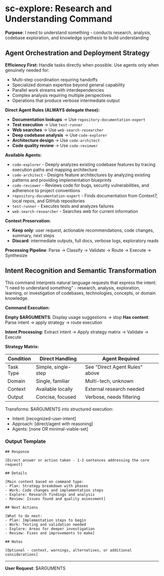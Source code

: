 # sc-explore: Research and Understanding Command

**Purpose**: I need to understand something - conducts research, analysis, codebase exploration, and knowledge synthesis to build understanding

## Agent Orchestration and Deployment Strategy

**Efficiency First:** Handle tasks directly when possible. Use agents only when genuinely needed for:

- Multi-step coordination requiring handoffs
- Specialized domain expertise beyond general capability
- Parallel work streams with interdependencies
- Complex analysis requiring multiple perspectives
- Operations that produce verbose intermediate output

**Direct Agent Rules (ALWAYS delegate these):**

- **Documentation lookups** → Use `repository-documentation-expert`
- **Test execution** → Use `test-runner`
- **Web searches** → Use `web-search-researcher`
- **Deep codebase analysis** → Use `code-explorer`
- **Architecture design** → Use `code-architect`
- **Code quality review** → Use `code-reviewer`

**Available Agents:**

- `code-explorer` - Deeply analyzes existing codebase features by tracing execution paths and mapping architecture
- `code-architect` - Designs feature architectures by analyzing existing patterns and providing implementation blueprints
- `code-reviewer` - Reviews code for bugs, security vulnerabilities, and adherence to project conventions
- `repository-documentation-expert` - Finds documentation from Context7, local repos, and GitHub repositories
- `test-runner` - Executes tests and analyzes failures
- `web-search-researcher` - Searches web for current information

**Context Preservation:**

- **Keep only**: user request, actionable recommendations, code changes, summary, next steps
- **Discard**: intermediate outputs, full docs, verbose logs, exploratory reads

**Processing Pipeline**: Parse → Classify → Validate → Route → Execute → Synthesize

## Intent Recognition and Semantic Transformation

This command interprets natural language requests that express the intent: "I need to understand something" - research, analysis, exploration, learning, or investigation of codebases, technologies, concepts, or domain knowledge.

**Command Execution:**

**Empty $ARGUMENTS**: Display usage suggestions → stop
**Has content**: Parse intent → apply strategy → route execution

**Intent Processing:** Extract intent → Apply strategy matrix → Validate → Execute

**Strategy Matrix:**

| Condition | Direct Handling     | Agent Required                 |
| --------- | ------------------- | ------------------------------ |
| Task Type | Simple, single-step | See "Direct Agent Rules" above |
| Domain    | Single, familiar    | Multi-tech, unknown            |
| Context   | Available locally   | External research needed       |
| Output    | Concise, focused    | Verbose, needs filtering       |

Transforms: $ARGUMENTS into structured execution:

- Intent: [recognized-user-intent]
- Approach: [direct/agent with reasoning]
- Agents: [none OR minimal-viable-set]

### Output Template

```
## Response

[Direct answer or action taken - 1-3 sentences addressing the core request]

## Details

[Main content based on command type:
- Plan: Strategy breakdown with phases
- Work: Code changes and implementation steps
- Explore: Research findings and analysis
- Review: Issues found and quality assessment]

## Next Actions

[What to do next:
- Plan: Implementation steps to begin
- Work: Testing and validation needed
- Explore: Areas for deeper investigation
- Review: Fixes and improvements to make]

## Notes

[Optional - context, warnings, alternatives, or additional considerations]
```

---

**User Request**: $ARGUMENTS

